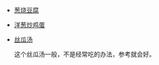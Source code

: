 
- [葱烧豆腐](https://youtu.be/GmKCpgV4TaM)
- [洋葱炒鸡蛋](https://youtu.be/rn4vcd6BuVo)
- [丝瓜汤](https://youtu.be/3rTyJJdaRm0)

  这个丝瓜汤一般，不是经常吃的办法，参考就会好。

